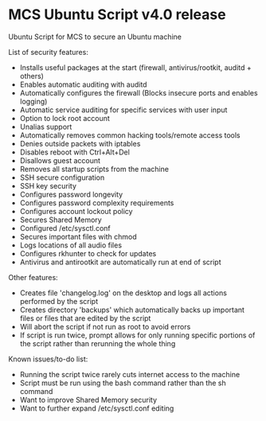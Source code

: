 # MCS Ubuntu Script v4.0 release
Ubuntu Script for MCS to secure an Ubuntu machine

List of security features:
- Installs useful packages at the start (firewall, antivirus/rootkit, auditd + others)
- Enables automatic auditing with auditd
- Automatically configures the firewall (Blocks insecure ports and enables logging)
- Automatic service auditing for specific services with user input
- Option to lock root account
- Unalias support
- Automatically removes common hacking tools/remote access tools
- Denies outside packets with iptables
- Disables reboot with Ctrl+Alt+Del
- Disallows guest account
- Removes all startup scripts from the machine
- SSH secure configuration
- SSH key security
- Configures password longevity
- Configures password complexity requirements
- Configures account lockout policy
- Secures Shared Memory
- Configured /etc/sysctl.conf
- Secures important files with chmod
- Logs locations of all audio files
- Configures rkhunter to check for updates
- Antivirus and antirootkit are automatically run at end of script

Other features:
- Creates file 'changelog.log' on the desktop and logs all actions performed by the script
- Creates directory 'backups' which automatically backs up important files or files that are edited by the script
- Will abort the script if not run as root to avoid errors
- If script is run twice, prompt allows for only running specific portions of the script rather than rerunning the whole thing

Known issues/to-do list:
- Running the script twice rarely cuts internet access to the machine
- Script must be run using the bash command rather than the sh command
- Want to improve Shared Memory security
- Want to further expand /etc/sysctl.conf editing
